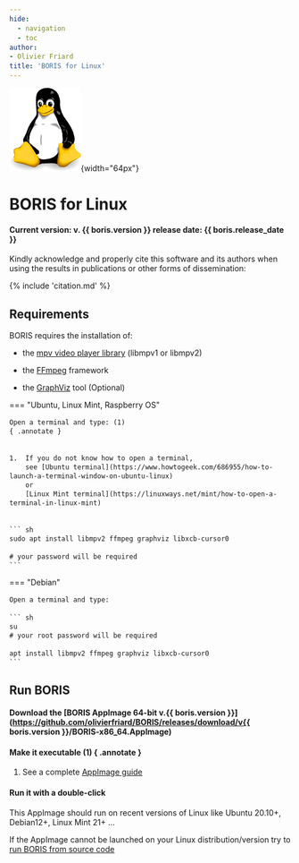 ```yaml
---
hide:
  - navigation
  - toc
author:
- Olivier Friard
title: 'BORIS for Linux'
---
```


![Tux Linux logo](images/tux_128px.png){width="64px"}

# BORIS for Linux

#### Current version: v. {{ boris.version }} release date: {{ boris.release_date }}

Kindly acknowledge and properly cite this software and its authors when using the results in publications or other forms of dissemination:

{% include 'citation.md' %}




## Requirements


BORIS requires the installation of:

* the [mpv video player library](https://www.mpv.io) (libmpv1 or libmpv2)

* the [FFmpeg](https://www.ffmpeg.org) framework

* the [GraphViz](https://graphviz.org/) tool (Optional)


=== "Ubuntu, Linux Mint, Raspberry OS"

    Open a terminal and type: (1)
    { .annotate }


    1.  If you do not know how to open a terminal,
        see [Ubuntu terminal](https://www.howtogeek.com/686955/how-to-launch-a-terminal-window-on-ubuntu-linux)
        or
        [Linux Mint terminal](https://linuxways.net/mint/how-to-open-a-terminal-in-linux-mint)


    ``` sh
    sudo apt install libmpv2 ffmpeg graphviz libxcb-cursor0 

    # your password will be required 
    ```



=== "Debian"

    Open a terminal and type:

    ``` sh
    su
    # your root password will be required

    apt install libmpv2 ffmpeg graphviz libxcb-cursor0
    ```






## Run BORIS

#### Download the [BORIS AppImage 64-bit v.{{ boris.version }}](https://github.com/olivierfriard/BORIS/releases/download/v{{ boris.version }}/BORIS-x86_64.AppImage)


#### Make it executable (1) { .annotate }

1.  See a complete [AppImage guide](https://itsfoss.com/use-appimage-linux)



#### Run it with a double-click



This AppImage should run on recent versions of Linux like Ubuntu 20.10+, Debian12+, Linux Mint 21+ ...

If the AppImage cannot be launched on your Linux distribution/version try to [run BORIS from source code](run_source_code.md)

<!--
## ![Ubuntu logo](https://upload.wikimedia.org/wikipedia/commons/thumb/9/94/Ubuntu_logoib.svg/240px-Ubuntu_logoib.svg.png){width="64px"} [Ubuntu](ubuntu.md)


## ![Linux Mint logo](images/linux_mint_logo.svg){width="68px"} [Linux Mint](ubuntu.md)


## ![Debian logo](https://upload.wikimedia.org/wikipedia/commons/thumb/6/66/Openlogo-debianV2.svg/194px-Openlogo-debianV2.svg.png){width="56px"} [Debian](debian.md)


## ![Linux Lite logo](https://www.linuxliteos.com/assets/img/home/lite-news.png){width="80px"} [Linux Lite](linux_lite.md)

-->





